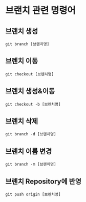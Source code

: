 # 브랜치 관련 명령어

## 브랜치 생성

`git branch [브렌치명]`

## 브렌치 이동

`git checkout [브렌치명]`

## 브렌치 생성&이동

`git checkout -b [브렌치명]`

## 브렌치 삭제

`git branch -d [브렌치명]`

## 브렌치 이름 변경

`git branch -m [브렌치명]`

## 브렌치 Repository에 반영

`git push origin [브렌치명]`
